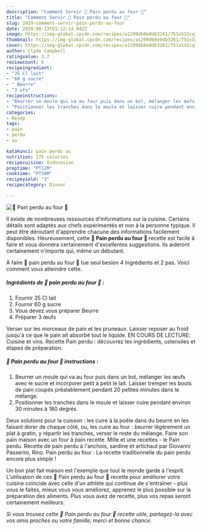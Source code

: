 ```yaml
---
description: "Comment Servir 🥖 Pain perdu au four 🥖"
title: "Comment Servir 🥖 Pain perdu au four 🥖"
slug: 2429-comment-servir-pain-perdu-au-four
date: 2020-08-13T01:12:14.042Z
image: https://img-global.cpcdn.com/recipes/a1299db8e0db3261/751x532cq70/🥖-pain-perdu-au-four-🥖-photo-principale-de-la-recette.jpg
thumbnail: https://img-global.cpcdn.com/recipes/a1299db8e0db3261/751x532cq70/🥖-pain-perdu-au-four-🥖-photo-principale-de-la-recette.jpg
cover: https://img-global.cpcdn.com/recipes/a1299db8e0db3261/751x532cq70/🥖-pain-perdu-au-four-🥖-photo-principale-de-la-recette.jpg
author: Clyde Campbell
ratingvalue: 3.7
reviewcount: 6
recipeingredient:
- "35 Cl lait"
- "60 g sucre"
- " Beurre"
- "3 ufs"
recipeinstructions:
- "Beurrer un moule qui va au four puis dans un bol, mélanger les œufs avec le sucre et incorporer petit à petit le lait. Laisser tremper les bouts de pain coupés préalablement pendant 20 petites minutes dans le mélange."
- "Positionner les tranches dans le moule et laisser cuire pendant environ 30 minutes à 180 degrés."
categories:
- Resep
tags:
- pain
- perdu
- au

katakunci: pain perdu au 
nutrition: 275 calories
recipecuisine: Indonesian
preptime: "PT12M"
cooktime: "PT38M"
recipeyield: "3"
recipecategory: Dinner

---
```



![🥖 Pain perdu au four 🥖](https://img-global.cpcdn.com/recipes/a1299db8e0db3261/751x532cq70/🥖-pain-perdu-au-four-🥖-photo-principale-de-la-recette.jpg)

Il existe de nombreuses ressources d'informations sur la cuisine. Certains détails sont adaptés aux chefs expérimentés et non à la personne typique. Il peut être déroutant d'apprendre chacune des informations facilement disponibles. Heureusement, cette <strong> 🥖 Pain perdu au four 🥖 </strong> recette est facile à faire et vous donnera certainement d'excellentes suggestions. Ils aideront certainement n'importe qui, même un débutant.

<!--inarticleads1-->

À faire 🥖 pain perdu au four 🥖 tue seul besion 4 Ingrédients et 2 pas. Voici comment vous atteindre cette.

##### Ingrédients de 🥖 pain perdu au four 🥖 :

1. Fournir 35 Cl lait
1. Fournir 60 g sucre
1. Vous devez vous préparer  Beurre
1. Préparer 3 œufs


Verser sur les morceaux de pain et les pruneaux. Laisser reposer au froid jusqu&#39;à ce que le pain ait absorbé tout le liquide. EN COURS DE LECTURE: Cuisine et vins. Recette Pain perdu : découvrez les ingrédients, ustensiles et étapes de préparation. 

<!--inarticleads2-->

##### 🥖 Pain perdu au four 🥖 instructions :

1. Beurrer un moule qui va au four puis dans un bol, mélanger les œufs avec le sucre et incorporer petit à petit le lait. Laisser tremper les bouts de pain coupés préalablement pendant 20 petites minutes dans le mélange.
1. Positionner les tranches dans le moule et laisser cuire pendant environ 30 minutes à 180 degrés.


Deux solutions pour la cuisson : les cuire à la poêle dans du beurre en les faisant dorer de chaque côté, ou, les cuire au four : beurrer légèrement un plat à gratin, y répartir les tranches, verser le reste du mélange. Faire son pain maison avec un four à pain recette. Mille et une recettes - le Pain perdu. Recette de pain perdu à l&#39;anchois, sardine et artichaut par Giovanni Passerini, Rino. Pain perdu au four : La recette traditionnelle du pain perdu encore plus simple ! 

<!--inarticleads1-->

<p>
Un bon plat fait maison est l'exemple que tout le monde garde à l'esprit. L'utilisation de ces 🥖 Pain perdu au four 🥖 recette pour améliorer votre cuisine coïncide avec celle d'un athlète qui continue de s'entraîner - plus vous le faites, mieux vous vous améliorez, apprenez le plus possible sur la préparation des aliments. Plus vous avez de recette, plus vos repas seront certainement meilleurs.
</p>

<p>
<i>Si vous trouvez cette 🥖 Pain perdu au four 🥖 recette utile, partagez-la avec vos amis proches ou votre famille, merci et bonne chance.</i>
</p>
